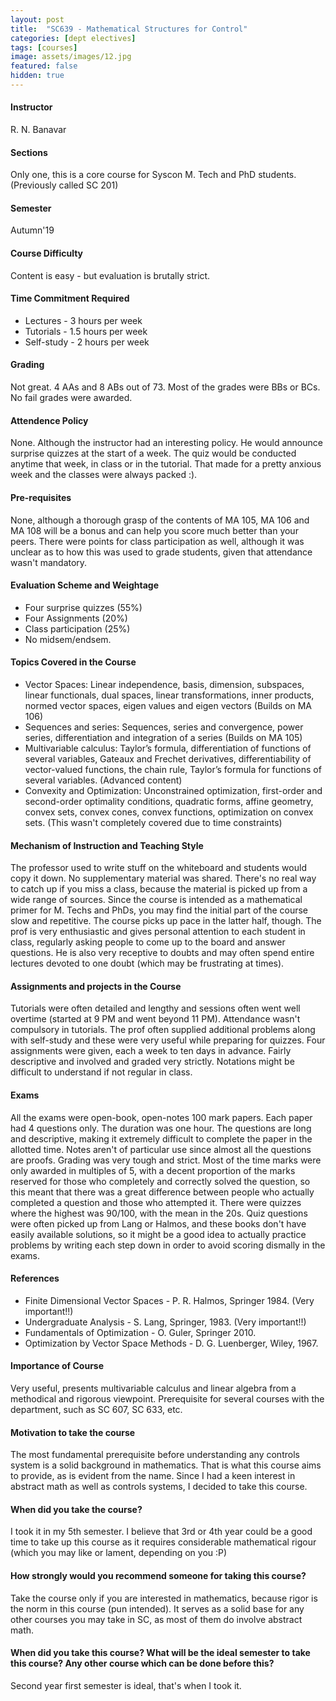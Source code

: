 ```yaml
---
layout: post
title:  "SC639 - Mathematical Structures for Control"
categories: [dept electives]
tags: [courses]
image: assets/images/12.jpg
featured: false
hidden: true
---
```


#### Instructor
R. N. Banavar

#### Sections
Only one, this is a core course for Syscon M. Tech and PhD students. (Previously called SC 201)

#### Semester
Autumn'19

#### Course Difficulty
Content is easy - but evaluation is brutally strict. 

#### Time Commitment Required
* Lectures - 3 hours per week
* Tutorials - 1.5 hours per week
* Self-study - 2 hours per week

#### Grading
Not great. 4 AAs and 8 ABs out of 73. Most of the grades were BBs or BCs. No fail grades were awarded.

#### Attendence Policy
None. Although the instructor had an interesting policy. He would announce surprise quizzes at the start of a week. The quiz would be conducted anytime that week, in class or in the tutorial. That made for a pretty anxious week and the classes were always packed :).

#### Pre-requisites
None, although a thorough grasp of the contents of MA 105, MA 106 and MA 108 will be a bonus and can help you score much better than your peers. There were points for class participation as well, although it was unclear as to how this was used to grade students, given that attendance wasn't mandatory.

#### Evaluation Scheme and Weightage
* Four surprise quizzes (55%)
* Four Assignments (20%)
* Class participation (25%)
* No midsem/endsem.


#### Topics Covered in the Course
* Vector Spaces: Linear independence, basis, dimension, subspaces, linear functionals, dual spaces, linear transformations, inner products, normed vector spaces, eigen values and eigen vectors (Builds on MA 106)
* Sequences and series: Sequences, series and convergence, power
series, differentiation and integration of a series (Builds on MA 105)
* Multivariable calculus: Taylor’s formula, differentiation of functions of several variables, Gateaux and Frechet derivatives, differentiability of vector-valued functions, the chain rule, Taylor’s formula for functions of several variables. (Advanced content)
* Convexity and Optimization: Unconstrained optimization, first-order and second-order optimality conditions, quadratic forms, affine geometry, convex sets, convex cones, convex functions, optimization on convex sets. (This wasn't completely covered due to time constraints)

#### Mechanism of Instruction and Teaching Style
The professor used to write stuff on the whiteboard and students would copy it down. No supplementary material was shared. There's no real way to catch up if you miss a class, because the material is picked up from a wide range of sources. Since the course is intended as a mathematical primer for M. Techs and PhDs, you may find the initial part of the course slow and repetitive. The course picks up pace in the latter half, though.
The prof is very enthusiastic and gives personal attention to each student in class, regularly asking people to come up to the board and answer questions. He is also very receptive to doubts and may often spend entire lectures devoted to one doubt (which may be frustrating at times).

#### Assignments and projects in the Course
Tutorials were often detailed and lengthy and sessions often went well overtime (started at 9 PM and went beyond 11 PM). Attendance wasn't compulsory in tutorials. The prof often supplied additional problems along with self-study and these were very useful while preparing for quizzes.
Four assignments were given, each a week to ten days in advance. Fairly descriptive and involved and graded very strictly. Notations might be difficult to understand if not regular in class.

#### Exams
All the exams were open-book, open-notes 100 mark papers. Each paper had 4 questions only. The duration was one hour. The questions are long and descriptive, making it extremely difficult to complete the paper in the allotted time. Notes aren't of particular use since almost all the questions are proofs.
Grading was very tough and strict. Most of the time marks were only awarded in multiples of 5, with a decent proportion of the marks reserved for those who completely and correctly solved the question, so this meant that there was a great difference between people who actually completed a question and those who attempted it. There were quizzes where the highest was 90/100, with the mean in the 20s.
Quiz questions were often picked up from Lang or Halmos, and these books don't have easily available solutions, so it might be a good idea to actually practice problems by writing each step down in order to avoid scoring dismally in the exams.

#### References
* Finite Dimensional Vector Spaces - P. R. Halmos, Springer 1984. (Very important!!)
* Undergraduate Analysis - S. Lang, Springer, 1983. (Very important!!)
* Fundamentals of Optimization - O. Guler, Springer 2010.
* Optimization by Vector Space Methods - D. G. Luenberger, Wiley, 1967.

#### Importance of Course
Very useful, presents multivariable calculus and linear algebra from a methodical and rigorous viewpoint. Prerequisite for several courses with the department, such as SC 607, SC 633, etc.

#### Motivation to take the course
The most fundamental prerequisite before understanding any controls system is a solid background in mathematics. That is what this course aims to provide, as is evident from the name. Since I had a keen interest in abstract math as well as controls systems, I decided to take this course.

#### When did you take the course?
I took it in my 5th semester. I believe that 3rd or 4th year could be a good time to take up this course as it requires considerable mathematical rigour (which you may like or lament, depending on you :P)

#### How strongly would you recommend someone for taking this course?
Take the course only if you are interested in mathematics, because rigor is the norm in this course (pun intended). It serves as a solid base for any other courses you may take in SC, as most of them do involve abstract math.

#### When did you take this course? What will be the ideal semester to take this course? Any other course which can be done before this?
Second year first semester is ideal, that's when I took it.

